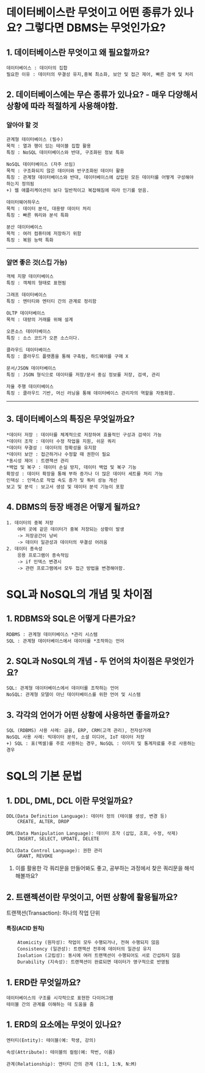 # 데이터베이스란 무엇이고 어떤 종류가 있나요? 그렇다면 DBMS는 무엇인가요?

## 1. 데이터베이스란 무엇이고 왜 필요할까요?
    데이터베이스 : 데이터의 집합  
    필요한 이유 : 데이터의 무결성 유지,중복 최소화, 보안 및 접근 제어, 빠른 검색 및 처리

## 2. 데이터베이스에는 무슨 종류가 있나요? - 매우 다양해서 상황에 따라 적절하게 사용해야함.
### 알아야 할 것
    관계형 데이터베이스 (필수)   
    목적 : 열과 행이 있는 테이블 집합 활용  
    특징 : NoSQL 데이터베이스와 반대, 구조화된 정보 특화

    NoSQL 데이터베이스 (자주 쓰임)  
    목적 : 구조화되지 않은 데이터와 반구조화된 데이터 활용  
    특징 : 관계형 데이터베이스와 반대, 데이터베이스에 삽입된 모든 데이터를 어떻게 구성해야 하는지 정의됨  
    +) 웹 애플리케이션이 보다 일반적이고 복잡해짐에 따라 인기를 얻음.

    데이터웨어하우스  
    목적 : 데이터 분석, 대용량 데이터 처리  
    특징 : 빠른 쿼리와 분석 특화

    분산 데이터베이스  
    목적 : 여러 컴퓨터에 저장하기 위함  
    특징 : 복원 능력 특화

---
### 알면 좋은 것(스킵 가능)
    객체 지향 데이터베이스  
    특징 : 객체의 형태로 표현됨

    그래프 데이터베이스   
    특징 : 엔터티와 엔터티 간의 관계로 정리함

    OLTP 데이터베이스  
    목적 : 대량의 거래를 위해 설계

    오픈소스 데이터베이스  
    특징 : 소스 코드가 오픈 소스이다.

    클라우드 데이터베이스  
    특징 : 클라우드 플랫폼을 통해 구축됨, 하드웨어를 구매 X

    문서/JSON 데이터베이스   
    특징 : JSON 형식으로 데이터를 저장/문서 중심 정보를 저장, 검색, 관리 

    자율 주행 데이터베이스   
    특징 : 클라우드 기반, 머신 러닝을 통해 데이터베이스 관리자의 역할을 자동화함.

---
## 3. 데이터베이스의 특징은 무엇일까요?
    *데이터 저장 : 데이터를 체계적으로 저장하여 효율적인 구성과 검색이 가능  
    *데이터 조작 : 데이터 수정 작업을 지원, 쉬운 쿼리  
    *데이터 무결성 : 데이터의 정확성을 유지함  
    *데이터 보안 : 접근하거나 수정할 때 권한이 필요  
    *동시성 제어 : 트랜잭션 관리  
    *백업 및 복구 : 데이터 손실 방지, 데이터 백업 및 복구 기능  
    확장성 : 데이터 확장을 통해 부하 증가나 더 많은 데이터 세트를 처리 가능  
    인덱싱 : 인덱스로 작업 속도 증가 및 쿼리 성능 개선  
    보고 및 분석 : 보고서 생성 및 데이터 분석 기능이 포함  

## 4. DBMS의 등장 배경은 어떻게 될까요?
    1. 데이터의 중복 저장  
        여러 곳에 같은 데이터가 중복 저장되는 상황이 발생  
        -> 저장공간이 낭비  
        -> 데이터 일관성과 데이터의 무결성 어려움  
    2. 데이터 종속성
        응용 프로그램이 종속적임  
        -> if 인덱스 변경시  
        -> 관련 프로그램에서 모두 접근 방법을 변경해야함.

# SQL과 NoSQL의 개념 및 차이점

## 1. RDBMS와 SQL은 어떻게 다른가요?
    RDBMS : 관계형 데이터베이스 *관리 시스템  
    SQL : 관계형 데이터베이스에서 데이터를 *조작하는 언어
## 2. SQL과 NoSQL의 개념 - 두 언어의 차이점은 무엇인가요? 
    SQL: 관계형 데이터베이스에서 데이터를 조작하는 언어
    NoSQL: 관계형 모델이 아닌 데이터베이스를 위한 언어 및 시스템
## 3. 각각의 언어가 어떤 상황에 사용하면 좋을까요?
    SQL (RDBMS) 사용 사례: 금융, ERP, CRM(고객 관리), 전자상거래
    NoSQL 사용 사례: 빅데이터 분석, 소셜 미디어, IoT 데이터 저장
    +) SQL : 표(엑셀)를 주로 사용하는 경우, NoSQL : 이미지 및 통계자료를 주로 사용하는 경우

# SQL의 기본 문법
##  1. DDL, DML, DCL 이란 무엇일까요?
    DDL(Data Definition Language): 데이터 정의 (테이블 생성, 변경 등)
        CREATE, ALTER, DROP

    DML(Data Manipulation Language): 데이터 조작 (삽입, 조회, 수정, 삭제)
        INSERT, SELECT, UPDATE, DELETE

    DCL(Data Control Language): 권한 관리
        GRANT, REVOKE

1. 이를 활용한 각 쿼리문을 만들어봐도 좋고, 공부하는 과정에서 찾은 쿼리문을 해석해볼까요?
## 2. 트랜젝션이란 무엇이고, 어떤 상황에 활용될까요?
트랜잭션(Transaction): 하나의 작업 단위
#### 특징(ACID 원칙)
        Atomicity (원자성): 작업이 모두 수행되거나, 전혀 수행되지 않음
        Consistency (일관성): 트랜잭션 전후에 데이터의 일관성 유지
        Isolation (고립성): 동시에 여러 트랜잭션이 수행되어도 서로 간섭하지 않음
        Durability (지속성): 트랜잭션이 완료되면 데이터가 영구적으로 반영됨
## 1. ERD란 무엇일까요?
    데이터베이스의 구조를 시각적으로 표현한 다이어그램
    테이블 간의 관계를 이해하는 데 도움을 줌
## 1. ERD의 요소에는 무엇이 있나요?
    엔터티(Entity): 테이블(예: 학생, 강의)

    속성(Attribute): 테이블의 컬럼(예: 학번, 이름)

    관계(Relationship): 엔터티 간의 관계 (1:1, 1:N, N:M)